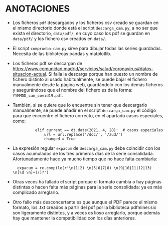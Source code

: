 # ANOTACIONES #

+ Los ficheros `pdf` descargados y los ficheros csv creado se guardan en el
mismo directorio donde está el script `descarga_cam.py`, a no ser que exista el
directorio, `data/pdf/`, en cuyo caso los pdf se guardan en `data/pdf/` y los
fichero csv creados en `data/`.

+ El script `comprueba-cam.py` sirve para dibujar todas las series guardadas.
Necesita de las bibliotecas pandas y matplotlib.

+ Los ficheros pdf se descargan de
<https://www.comunidad.madrid/servicios/salud/coronavirus#datos-situacion-actual>.
Si falla la descarga porque han puesto un nombre de fichero distinto al usado
habitualmente, se puede bajar el fichero manualmente desde la página web,
guardándolo con los demás ficheros y asegurándose que el nombre del fichero es
de la forma: `YYMMDD_cam_covid19.pdf`.

+ También, si se quiere que lo encuentre sin tener que descargarlo
manualmente, se puede añadir en el script `descarga_cam.py` el código para que
encuentre el fichero correcto, en el apartado casos especiales, como:

                elif current == dt.date(2021, 4, 28):  # casos especiales
                    url = url.replace('/doc/', '/aud/')
                    changed = True

+ La expresión regular `expacum` de `descarga_cam.py` debe coincidir con los
casos acumulados de los tres primeros días de la serie consolidada.
Afortunadamente hace ya mucho tiempo que no hace falta cambiarla:

		expacum = re.compile(r'\n(1|2) \n(5|6|7|8) \n(9|10|11|12|13) \n[\d \n]+(/)?')

+ Otras veces ha fallado el script porque el formato cambia o hay páginas
distintas o hacen falta más páginas para la serie consolidada: ya es más
complicado arreglarlo.

+ Otro fallo más desconcertante es que aunque el PDF parece el mismo formato,
los .txt creados a partir del pdf por la biblioteca pdfminer.six son
ligeramente distintos, y a veces es lioso arreglarlo, porque además hay que
mantener la compatibilidad con los días anteriores.
